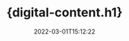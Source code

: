 ---
############################# Static ############################
layout: "auto-gen-signature"
date: 2022-03-01T15:12:22
draft: false
operation: Sign
signaturetype: Digital
fileformat: Docm
productName: Java
lang: zh
productCode: java
otherformats: pdf doc docx docm dot dotx odt ott xls xlsx xlsm xlsb ods ots xltx xltm pptx pptm
breadcrumb: Put Digital signature on Docm for Java

############################# Head ############################
head_title: "{digital-content.meta_title}"
head_description: "{digital-content.meta_description}"

############################# Header ############################
title: "{digital-content.h1}"
description: "{digital-content.h2}"
bg_image: "https://cms.admin.containerize.com/templates/aspose/App_Themes/V3/images/bg/header1.png"
bg_overlay: false
button:
    enable: true

############################# SubMenu ############################
submenu:
    enable: true

    left:
        img_alt: "GroupDocs.Signature for Java"
        image: "https://cms.admin.containerize.com/templates/groupdocs/images/product-logos/90x90-noborder/groupdocs-signature-java.png"
        product: "GroupDocs.Signature"
        platform: "Java"



############################# About ############################
about:
    enable: true
    title: "{digital-about.title}"
    content: |
        {digital-about.content}
    

############################# Steps ############################
steps:
    enable: true
    title_left: "{digital-steps.title}"
    content_left: |
        {digital-steps.content.description}
        
        * {digital-steps.content.step_1}
        * {digital-steps.content.step_2}
        * {digital-steps.content.step_3}

    title_right: " {system-requirements.title}"
    content_right: |
        {system-requirements.content.description}

        * {system-requirements.content.step_1}
        * {system-requirements.content.step_2}
        * Java runtime: J2SE 6.0 and above
        * {system-requirements.content.step_3}
         
    code: |
        ```java    
                
        // Set up input Docm file
        String filePath = "input.docm";
        // Set up output file
        String outputFilePath = "output.docm";
        // Provide digital certificate
        String certificateFilePath = "certificate.pfx";

        // Instantiate Signature for input file
        Signature signature = new Signature(filePath);

        //Provide sign options
        DigitalSignOptions options = new DigitalSignOptions(certificateFilePath);

        // set certificate password
        options.setPassword("1234567890");

        // set signature position
        options.setLeft(50);
        options.setTop(200);

        // sign Docm document
        SignResult result = signature.sign(outputFilePath, options);

        ```

############################# Demos ############################
demos:
    enable: true
    title: "使用 Digital 现场演示签署 Docm 文档"
    content: |
       访问 [GroupDocs.Signature App](https://products.groupdocs.app/signature/family) 网站，立即使用各种签名为 Docm 文件签名。免费在线演示等着你。          

############################# More Formats ############################
more_formats:
    enable: true
    title: "Java 的其他支持的 Digital 签名"
    content: |
        "您还可以使用其他签名类型对 Docm 进行签名。请参阅下面的列表。"
    format: 
       
       
back_to_top:
    enable: true
---
